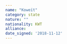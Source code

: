 ```yaml
---
name: "Koweït"
category: state
nature: ""
nationality: KWT
alliance: 
date_signed: '2018-11-12'
---
```

    